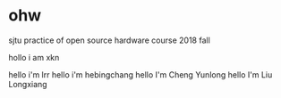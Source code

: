 # ohw
sjtu practice of open source hardware course 2018 fall

hollo i am xkn

hello i'm lrr
hello i'm hebingchang
hello I'm Cheng Yunlong
hello I'm Liu Longxiang
